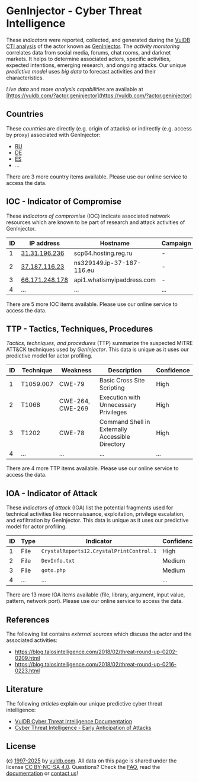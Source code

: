 # GenInjector - Cyber Threat Intelligence

These _indicators_ were reported, collected, and generated during the [VulDB CTI analysis](https://vuldb.com/?kb.cti) of the actor known as [GenInjector](https://vuldb.com/?actor.geninjector). The _activity monitoring_ correlates data from social media, forums, chat rooms, and darknet markets. It helps to determine associated actors, specific activities, expected intentions, emerging research, and ongoing attacks. Our unique _predictive model_ uses _big data_ to forecast activities and their characteristics.

_Live data_ and more _analysis capabilities_ are available at [https://vuldb.com/?actor.geninjector](https://vuldb.com/?actor.geninjector)

## Countries

These _countries_ are directly (e.g. origin of attacks) or indirectly (e.g. access by proxy) associated with GenInjector:

* [RU](https://vuldb.com/?country.ru)
* [DE](https://vuldb.com/?country.de)
* [ES](https://vuldb.com/?country.es)
* ...

There are 3 more country items available. Please use our online service to access the data.

## IOC - Indicator of Compromise

These _indicators of compromise_ (IOC) indicate associated network resources which are known to be part of research and attack activities of GenInjector.

ID | IP address | Hostname | Campaign | Confidence
-- | ---------- | -------- | -------- | ----------
1 | [31.31.196.236](https://vuldb.com/?ip.31.31.196.236) | scp64.hosting.reg.ru | - | High
2 | [37.187.116.23](https://vuldb.com/?ip.37.187.116.23) | ns329149.ip-37-187-116.eu | - | High
3 | [66.171.248.178](https://vuldb.com/?ip.66.171.248.178) | api1.whatismyipaddress.com | - | High
4 | ... | ... | ... | ...

There are 5 more IOC items available. Please use our online service to access the data.

## TTP - Tactics, Techniques, Procedures

_Tactics, techniques, and procedures_ (TTP) summarize the suspected MITRE ATT&CK techniques used by _GenInjector_. This data is unique as it uses our predictive model for actor profiling.

ID | Technique | Weakness | Description | Confidence
-- | --------- | -------- | ----------- | ----------
1 | T1059.007 | CWE-79 | Basic Cross Site Scripting | High
2 | T1068 | CWE-264, CWE-269 | Execution with Unnecessary Privileges | High
3 | T1202 | CWE-78 | Command Shell in Externally Accessible Directory | High
4 | ... | ... | ... | ...

There are 4 more TTP items available. Please use our online service to access the data.

## IOA - Indicator of Attack

These _indicators of attack_ (IOA) list the potential fragments used for technical activities like reconnaissance, exploitation, privilege escalation, and exfiltration by GenInjector. This data is unique as it uses our predictive model for actor profiling.

ID | Type | Indicator | Confidence
-- | ---- | --------- | ----------
1 | File | `CrystalReports12.CrystalPrintControl.1` | High
2 | File | `DevInfo.txt` | Medium
3 | File | `goto.php` | Medium
4 | ... | ... | ...

There are 13 more IOA items available (file, library, argument, input value, pattern, network port). Please use our online service to access the data.

## References

The following list contains _external sources_ which discuss the actor and the associated activities:

* https://blog.talosintelligence.com/2018/02/threat-round-up-0202-0209.html
* https://blog.talosintelligence.com/2018/02/threat-round-up-0216-0223.html

## Literature

The following _articles_ explain our unique predictive cyber threat intelligence:

* [VulDB Cyber Threat Intelligence Documentation](https://vuldb.com/?kb.cti)
* [Cyber Threat Intelligence - Early Anticipation of Attacks](https://www.scip.ch/en/?labs.20201022)

## License

(c) [1997-2025](https://vuldb.com/?kb.changelog) by [vuldb.com](https://vuldb.com/?kb.about). All data on this page is shared under the license [CC BY-NC-SA 4.0](https://creativecommons.org/licenses/by-nc-sa/4.0/). Questions? Check the [FAQ](https://vuldb.com/?kb.faq), read the [documentation](https://vuldb.com/?kb) or [contact us](https://vuldb.com/?contact)!
